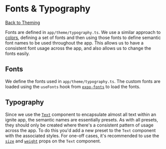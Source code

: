 # Fonts & Typography

[Back to Theming](./Theming.md)

Fonts are defined in `app/theme/typography.ts`. We use a similar approach to [colors](./Theming-Colors-And-Palettes.md), defining a set of fonts and then using those fonts to define semantic font names to be used throughout the app. This allows us to have a consistent font usage across the app, and also allows us to change the fonts easily.

## Fonts

We define the fonts used in `app/theme/typography.ts`. The custom fonts are loaded using the `useFonts` hook from [`expo-fonts`](https://docs.expo.dev/guides/using-custom-fonts/) to load the fonts.

## Typography

Since we use the [`Text`](./Components-Text.md) component to encapsulate almost all text within an ignite app, the semantic names are essentially presets. As with all presets, they should only be created where there's a consistent pattern of usage across the app. To do this you'd add a new preset to the `Text` component with the associated styles. For one-off cases, it's recommended to use the [`size`](./Components-Text.md#size) and [`weight`](./Components-Text.md#weight) props on the `Text` component.

